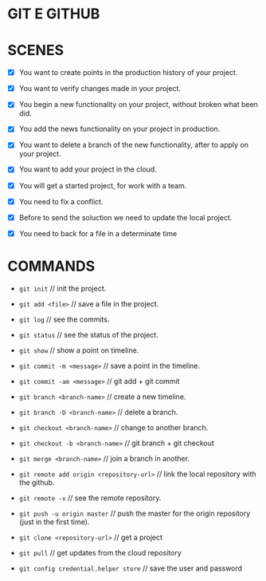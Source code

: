 # GIT E GITHUB

# SCENES

- [x] You want to create points in the production history of your project.
- [x] You want to verify changes made in your project.

- [x] You begin a new functionality on your project, without broken what been did.
- [x] You add the news functionality on your project in production.
- [x] You want to delete a branch of the new functionality, after to apply on your project.

- [x] You want to add your project in the cloud.

- [x] You will get a started project, for work with a team.
- [x] You need to fix a conflict.
- [x] Before to send the soluction we need to update the local project.

- [x] You need to back for a file in a determinate time

# COMMANDS

* `git init` // init the project.
* `git add <file>` // save a file in the project.
* `git log` // see the commits.
* `git status` // see the status of the project.
* `git show` // show a point on timeline.
* `git commit -m <message>` // save a point in the timeline.
* `git commit -am <message>` // git add + git commit

* `git branch <branch-name>` // create a new timeline.
* `git branch -D <branch-name>` // delete a branch.
* `git checkout <branch-name>` // change to another branch.
* `git checkout -b <branch-name>` // git branch + git checkout

* `git merge <branch-name>` // join a branch in another.

* `git remote add origin <repository-url>` // link the local repository with the github.
* `git remote -v` // see the remote repository.
* `git push -u origin master` // push the master for the origin repository (just in the first time).
* `git clone <repository-url>` // get a project
* `git pull` // get updates from the cloud repository

* `git config credential.helper store` // save the user and password

